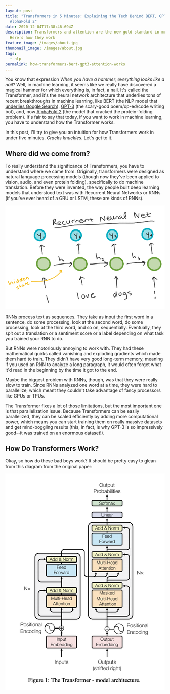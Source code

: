 ```yaml
---
layout: post
title: "Transformers in 5 Minutes: Explaining the Tech Behind BERT, GPT-3, and
  AlphaFold 2"
date: 2020-12-04T17:38:46.694Z
description: Transformers and attention are the new gold standard in modern NLP.
  Here's how they work
feature_image: /images/about.jpg
thumbnail_image: /images/about.jpg
tags:
  - nlp
permalink: how-transformers-bert-gpt3-attention-works
---
```

You know that expression *When you have a hammer, everything looks like a nail*? Well, in machine learning, it seems like we really have discovered a magical hammer for which everything is, in fact, a nail. It's called the Transformer, and it's the neural network architecture that underlies tons of recent breakthroughs in machine learning, like BERT (the NLP model that [underlies Google Search](https://blog.google/products/search/search-language-understanding-bert/)), [GPT-3](https://daleonai.com/gpt3-explained-fast) (the scary-good poem/op-ed/code writing bot), and, now [AlphaFold 2](https://deepmind.com/blog/article/alphafold-a-solution-to-a-50-year-old-grand-challenge-in-biology) (the model that cracked the protein-folding problem). It's fair to say that today, if you want to work in machine learning, you have to understand how the Transformer works. 

In this post, I'll try to give you an intuition for how Transformers work in under five minutes. *Cracks knuckles*. Let's get to it.

## Where did we come from?

To really understand the significance of Transformers, you have to understand where we came from. Originally, transformers were designed as natural language processing models (though now they've been applied to vision, audio, and even protein folding), specifically to do machine translation. Before they were invented, the way people built deep learning models that understood text was with Recurrent Neural Networks or RNNs (if you've ever heard of a GRU or LSTM, these are kinds of RNNs).

![Diagram of RNN](/images/rnn-1.png "Simplified picture of a recurrent neural network")

RNNs process text as sequences. They take as input the first word in a sentence, do some processing, look at the second word, do some processing, look at the third word, and so on, sequentially. Eventually, they spit out a translation or a sentiment score or a label depending on what task you trained your RNN to do.

But RNNs were notoriously annoying to work with. They had these mathematical quirks called vanishing and exploding gradients which made them hard to train. They didn't have very good long-term memory, meaning if you used an RNN to analyze a long paragraph, it would often forget what it'd read in the beginning by the time it got to the end.

Maybe the biggest problem with RNNs, though, was that they were really slow to train. Since RNNs analyzed one word at a time, they were hard to parallelize, which meant they couldn't take advantage of fancy processors like GPUs or TPUs.

The Transformer fixes a lot of those limitations, but the most important one is that parallelization issue. Because Transformers can be easily parallelized, they can be scaled efficiently by adding more computational power, which means you can start training them on really massive datasets and get mind-boggling results (this, in fact, is why GPT-3 is so impressively good--it was trained on an enormous dataset!). 

## How Do Transformers Work?

Okay, so how do these bad boys work? It should be pretty easy to glean from this diagram from the original paper:

![Transformer architecture](/images/screen-shot-2020-12-04-at-1.11.31-pm.png "Transformer architecture")
